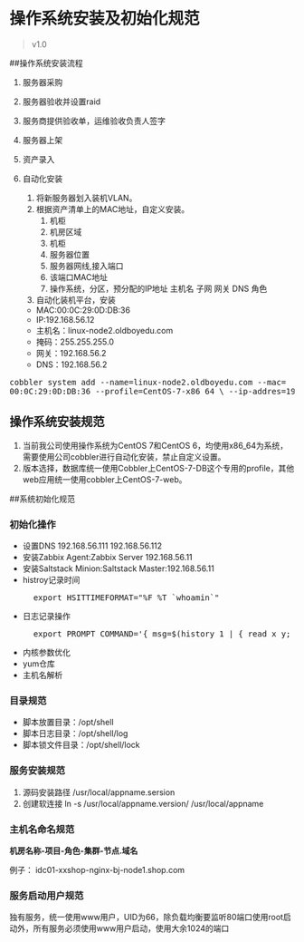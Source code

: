 # 操作系统安装及初始化规范

>    v1.0

##操作系统安装流程
1. 服务器采购
2. 服务器验收并设置raid
3. 服务商提供验收单，运维验收负责人签字
4. 服务器上架
5. 资产录入
6. 自动化安装 
     1. 将新服务器划入装机VLAN。
     2. 根据资产清单上的MAC地址，自定义安装。
        1. 机柜
        2. 机房区域
        3. 机柜
        4. 服务器位置
        5. 服务器网线,接入端口
        6. 该端口MAC地址
        7. 操作系统，分区，预分配的IP地址 主机名 子网 网关 DNS 角色
     3. 自动化装机平台，安装

      - MAC:00:0C:29:0D:DB:36
      - IP:192.168.56.12
      - 主机名：linux-node2.oldboyedu.com
      - 掩码：255.255.255.0
      - 网关：192.168.56.2 
      - DNS：192.168.56.2 
<pre>
cobbler system add --name=linux-node2.oldboyedu.com --mac=
00:0C:29:0D:DB:36 --profile=CentOS-7-x86_64 \ --ip-addres=192.168.56.12 --subnet=255.255.255.0 --gateway=192.168.56.2  --interface=eth0 --static=1 --hostname=linux_noed2.oldboyedu.com --name-servers="192.168.56.2"  --kickstart=/var/cobbler/kickstarts/CentOS-7-x86_64.cfg
</pre>

## 操作系统安装规范
   1. 当前我公司使用操作系统为CentOS 7和CentOS 6，均使用x86_64为系统，需要使用公司cobbler进行自动化安装，禁止自定义设置。
   2. 版本选择，数据库统一使用Cobbler上CentOS-7-DB这个专用的profile，其他web应用统一使用cobbler上CentOS-7-web。

##系统初始化规范

### 初始化操作
- 设置DNS 192.168.56.111 192.168.56.112
- 安装Zabbix Agent:Zabbix Server 192.168.56.11
- 安装Saltstack Minion:Saltstack Master:192.168.56.11
- histroy记录时间
<pre>
     export HSITTIMEFORMAT="%F %T `whoamin`"
</pre>
- 日志记录操作
<pre>
     export PROMPT_COMMAND='{ msg=$(history 1 | { read x y; echo $y; });logger "[euid=$(whoami)]":$(who am i):[`pwd`]"$msg"; }'
</pre>
- 内核参数优化
- yum仓库
- 主机名解析

### 目录规范
- 脚本放置目录：/opt/shell
- 脚本日志目录：/opt/shell/log
- 脚本锁文件目录：/opt/shell/lock
### 服务安装规范
1. 源码安装路径 /usr/local/appname.sersion
2. 创建软连接 ln -s /usr/local/appname.version/ /usr/local/appname
### 主机名命名规范

**机房名称-项目-角色-集群-节点.域名**

例子：
     idc01-xxshop-nginx-bj-node1.shop.com
### 服务启动用户规范

独有服务，统一使用www用户，UID为66，除负载均衡要监听80端口使用root启动外，所有服务必须使用www用户启动，使用大余1024的端口

